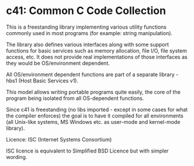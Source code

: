 c41: Common C Code Collection
===

This is a freestanding library implementing various utility functions commonly
used in most programs (for example: string manipulation).

The library also defines various interfaces along with some support functions
for basic services such as memory allocation, file I/O, file system access, 
etc. It does not provide real implementations of those interfaces as they would
be OS/environment dependent.

All OS/environment dependent functions are part of a separate library - hbs1
(Host Basic Services v1). 

This model allows writing portable programs quite easily, the core of the 
program being isolated from all OS-dependent functions.

Since c41 is freestanding (no libs imported - except in some cases for what
the compiler enforces) the goal is to have it compiled for all environments
(all Unix-like systems, MS Windows etc. as user-mode and kernel-mode library).


Licence: ISC (Internet Systems Consortium)

ISC licence is equivalent to Simplified BSD Licence but with simpler wording.

